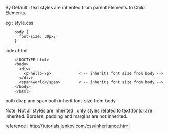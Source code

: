 
By Default : text styles are inherited from parent Elements to Child Elements.

eg : 
style.css

        body {
          font-size: 30px;
        }
        
index.html 

        <!DOCTYPE html>
        <body>
          <div>
            <p>hello</p>            <!-- inherits font size from body -->
          </div>
          <span>world</span>        <!-- inherits font size from body -->
        </body>
        </html>

both div.p and span both inherit font-size from body

Note: Not all styles are inherited , only styles related to text(fonts) are inherited. Borders, padding and margins are not inherited.


reference : http://tutorials.jenkov.com/css/inheritance.html  
